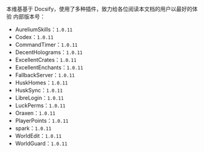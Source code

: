本维基基于 Docsify，使用了多种插件，致力给各位阅读本文档的用户以最好的体验
内部版本号：

- AureliumSkills：`1.0.11`
- Codex：`1.0.11`
- CommandTimer：`1.0.11`
- DecentHolograms：`1.0.11`
- ExcellentCrates：`1.0.11`
- ExcellentEnchants：`1.0.11`
- FallbackServer：`1.0.11`
- HuskHomes：`1.0.11`
- HuskSync：`1.0.11`
- LibreLogin：`1.0.11`
- LuckPerms：`1.0.11`
- Oraxen：`1.0.11`
- PlayerPoints：`1.0.11`
- spark：`1.0.11`
- WorldEdit：`1.0.11`
- WorldGuard：`1.0.11`
